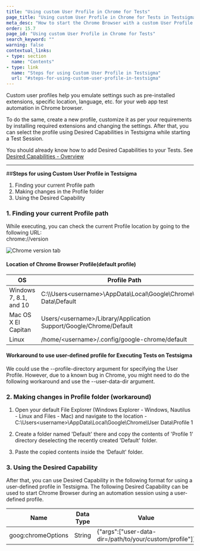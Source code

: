 ```yaml
---
title: "Using custom User Profile in Chrome for Tests"
page_title: "Using custom User Profile in Chrome for Tests in Testsigma"
meta_desc: "How to start the Chrome Browser with a custom User Profile in Test Session using Testsigma"
order: 15.7
page_id: "Using custom User Profile in Chrome for Tests"
search_keyword: ""
warning: false
contextual_links:
- type: section
  name: "Contents"
- type: link
  name: "Steps for using Custom User Profile in Testsigma"
  url: "#steps-for-using-custom-user-profile-in-testsigma"
---
```


Custom user profiles help you emulate settings such as pre-installed extensions, specific location, language, etc. for your web app test automation in Chrome browser. 

To do the same, create a new profile, customize it as per your requirements by installing required extensions and changing the settings. After that, you can select the profile using Desired Capabilities in Testsigma while starting a Test Session.

You should already know how to add Desired Capabilities to your Tests. See [Desired Capabilities - Overview](https://testsigma.com/docs/desired-capabilities/overview/)

---
##**Steps for using Custom User Profile in Testsigma**

1. Finding your current Profile path
2. Making changes in the Profile folder
3. Using the Desired Capability

### **1. Finding your current Profile path**

While executing, you can check the current Profile location by going to the following URL: <br>chrome://version

![Chrome version tab](https://docs.testsigma.com/images/custom-user-profile-chrome/chrome-version-tab.png)

#### **Location of Chrome Browser Profile(default profile)**

|**OS**|**Profile Path**|
|---|---|
|Windows 7, 8.1, and 10|C:\\\Users\<username>\AppData\Local\Google\Chrome\User Data\Default|
|Mac OS X El Capitan|Users/\<username>/Library/Application Support/Google/Chrome/Default|
|Linux|/home/\<username>/.config/google-chrome/default|

#### **Workaround to use user-defined profile for Executing Tests on Testsigma**

We could use the --profile-directory argument for specifying the User Profile. However, due to a known bug in Chrome, you might need to do the following workaround and use the --user-data-dir argument.

### **2. Making changes in Profile folder (workaround)**

1. Open your default File Explorer (Windows Explorer - Windows, Nautilus - Linux and Files - Mac) and navigate to the location - 
C:\Users\<username>\AppData\Local\Google\Chrome\User Data\Profile 1

2. Create a folder named 'Default' there and copy the contents of 'Profile 1' directory deselecting the recently created 'Default' folder.

3. Paste the copied contents inside the ‘Default' folder.

### **3. Using the Desired Capability**

After that, you can use Desired Capability in the following format for using a user-defined profile in Testsigma. The following Desired Capability can be used to start Chrome Browser during an automation session using a user-defined profile.

|Name|Data Type|Value|
|---|---|---|
|goog:chromeOptions|String|{"args":["user-data-dir=/path/to/your/custom/profile"]}|


